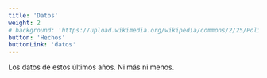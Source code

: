```yaml
---
title: 'Datos'
weight: 2
# background: 'https://upload.wikimedia.org/wikipedia/commons/2/25/Polideportivo_Antonio_Magari%C3%B1os_recortada.jpg'
button: 'Hechos'
buttonLink: 'datos'
---
```


Los datos de estos últimos años.
Ni más ni menos.